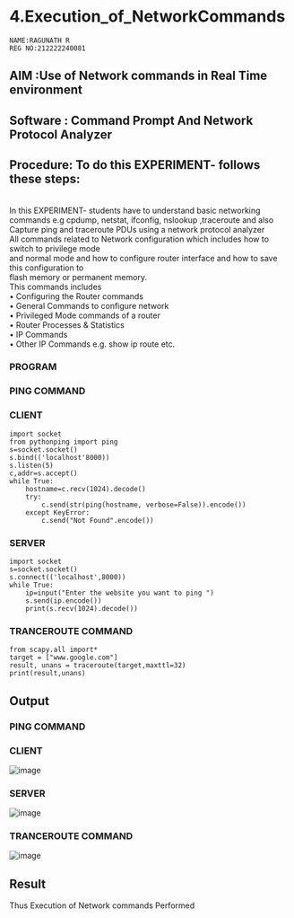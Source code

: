 # 4.Execution_of_NetworkCommands
```
NAME:RAGUNATH R
REG NO:212222240081
```
## AIM :Use of Network commands in Real Time environment
## Software : Command Prompt And Network Protocol Analyzer
## Procedure: To do this EXPERIMENT- follows these steps:
<BR>
In this EXPERIMENT- students have to understand basic networking commands e.g cpdump, netstat, ifconfig, nslookup ,traceroute and also Capture ping and traceroute PDUs using a network protocol analyzer 
<BR>
All commands related to Network configuration which includes how to switch to privilege mode
<BR>
and normal mode and how to configure router interface and how to save this configuration to
<BR>
flash memory or permanent memory.
<BR>
This commands includes
<BR>
• Configuring the Router commands
<BR>
• General Commands to configure network
<BR>
• Privileged Mode commands of a router 
<BR>
• Router Processes & Statistics
<BR>
• IP Commands
<BR>
• Other IP Commands e.g. show ip route etc.
<BR>

### PROGRAM
### PING COMMAND
### CLIENT
```
import socket 
from pythonping import ping 
s=socket.socket() 
s.bind(('localhost'8000)) 
s.listen(5) 
c,addr=s.accept() 
while True: 
    hostname=c.recv(1024).decode() 
    try: 
        c.send(str(ping(hostname, verbose=False)).encode()) 
    except KeyError: 
        c.send("Not Found".encode())
```
### SERVER
```
import socket 
s=socket.socket() 
s.connect(('localhost',8000)) 
while True: 
    ip=input("Enter the website you want to ping ") 
    s.send(ip.encode()) 
    print(s.recv(1024).decode())
```
### TRANCEROUTE COMMAND
```
from scapy.all import* 
target = ["www.google.com"] 
result, unans = traceroute(target,maxttl=32) 
print(result,unans)
```
## Output
### PING COMMAND
### CLIENT
![image](https://github.com/23004205/4.Execution_of_NetworkCommends/assets/138971114/d4012c35-9f3a-48a4-8338-01a03a0bf810)
### SERVER
![image](https://github.com/23004205/4.Execution_of_NetworkCommends/assets/138971114/41a703f5-1cd5-42fe-a821-d1533f4820ef)
### TRANCEROUTE COMMAND
![image](https://github.com/23004205/4.Execution_of_NetworkCommends/assets/138971114/ed1e8d7d-22d4-400f-b102-fefe2c182e45)

## Result
Thus Execution of Network commands Performed 
